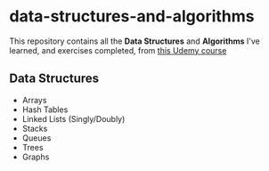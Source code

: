 # data-structures-and-algorithms

This repository contains all the **Data Structures** and **Algorithms** I've learned, and exercises completed, from <a href="https://www.udemy.com/course/master-the-coding-interview-data-structures-algorithms">this Udemy course</a>

## Data Structures

- Arrays
- Hash Tables
- Linked Lists (Singly/Doubly)
- Stacks
- Queues
- Trees
- Graphs

